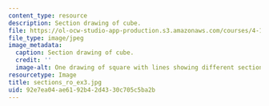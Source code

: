 ```yaml
---
content_type: resource
description: Section drawing of cube.
file: https://ol-ocw-studio-app-production.s3.amazonaws.com/courses/4-111-introduction-to-architecture-environmental-design-spring-2014/92e7ea04ae6192b42d4330c705c5ba2b_sections_ro_ex3.jpg
file_type: image/jpeg
image_metadata:
  caption: Section drawing of cube.
  credit: ''
  image-alt: One drawing of square with lines showing different sectional quality.
resourcetype: Image
title: sections_ro_ex3.jpg
uid: 92e7ea04-ae61-92b4-2d43-30c705c5ba2b
---
```

